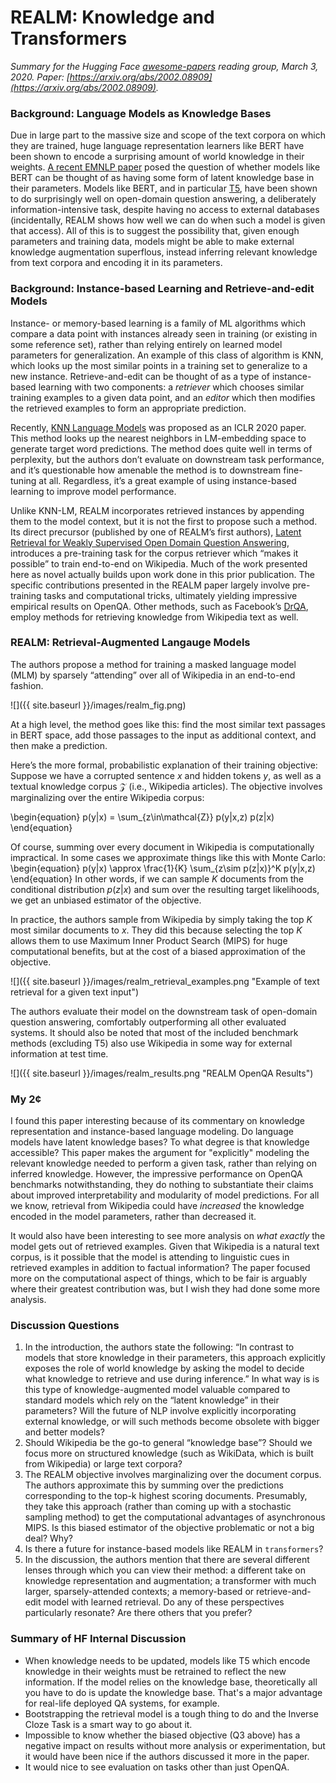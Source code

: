# REALM: Knowledge and Transformers

_Summary for the Hugging Face [awesome-papers](https://github.com/huggingface/awesome-papers) reading group, March 3, 2020. Paper: [https://arxiv.org/abs/2002.08909](https://arxiv.org/abs/2002.08909)._

### Background: Language Models as Knowledge Bases
Due in large part to the massive size and scope of the text corpora on which they are trained, huge language representation learners like BERT have been shown to encode a surprising amount of world knowledge in their weights. [A recent EMNLP paper](https://arxiv.org/abs/1909.01066) posed the question of whether models like BERT can be thought of as having some form of latent knowledge base in their parameters. Models like BERT, and in particular [T5](https://arxiv.org/abs/1910.10683), have been shown to do surprisingly well on open-domain question answering, a deliberately information-intensive task, despite having no access to external databases (incidentally, REALM shows how well we can do when such a model is given that access). All of this is to suggest the possibility that, given enough parameters and training data, models might be able to make external knowledge augmentation superflous, instead inferring relevant knowledge from text corpora and encoding it in its parameters.

### Background: Instance-based Learning and Retrieve-and-edit Models
Instance- or memory-based learning is a family of ML algorithms which compare a data point with instances already seen in training (or existing in some reference set), rather than relying entirely on learned model parameters for generalization. An example of this class of algorithm is KNN, which looks up the most similar points in a training set to generalize to a new instance. Retrieve-and-edit can be thought of as a type of instance-based learning with two components: a _retriever_ which chooses similar training examples to a given data point, and an _editor_ which then modifies the retrieved examples to form an appropriate prediction.

Recently, [KNN Language Models](https://arxiv.org/abs/1911.00172 "Generalization through Memorization: Nearest Neighbor Language Models") was proposed as an ICLR 2020 paper. This method looks up the nearest neighbors in LM-embedding space to generate target word predictions. The method does quite well in terms of perplexity, but the authors don’t evaluate on downstream task performance, and it’s questionable how amenable the method is to downstream fine-tuning at all. Regardless, it’s a great example of using instance-based learning to improve model performance.

Unlike KNN-LM, REALM incorporates retrieved instances by appending them to the model context, but it is not the first to propose such a method. Its direct precursor (published by one of REALM’s first authors), [Latent Retrieval for Weakly Supervised Open Domain Question Answering](https://arxiv.org/abs/1906.00300), introduces a pre-training task for the corpus retriever which “makes it possible” to train end-to-end on Wikipedia. Much of the work presented here as novel actually builds upon work done in this prior publication. The specific contributions presented in the REALM paper largely involve pre-training tasks and computational tricks, ultimately yielding impressive empirical results on OpenQA. Other methods, such as Facebook’s [DrQA](https://arxiv.org/abs/1704.00051), employ methods for retrieving knowledge from Wikipedia text as well.

### REALM: Retrieval-Augmented Langauge Models
The authors propose a method for training a masked language model (MLM) by sparsely “attending” over all of Wikipedia in an end-to-end fashion.

![]({{ site.baseurl }}/images/realm_fig.png)

At a high level, the method goes like this: find the most similar text passages in BERT space, add those passages to the input as additional context, and then make a prediction.

Here’s the more formal, probabilistic explanation of their training objective: Suppose we have a corrupted sentence $x$ and hidden tokens $y$, as well as a textual knowledge corpus $\mathcal{Z}$ (i.e., Wikipedia articles). The objective involves marginalizing over the entire Wikipedia corpus:

\begin{equation}
p(y|x) = \sum_{z\in\mathcal{Z}} p(y|x,z) p(z|x)
\end{equation}

Of course, summing over every document in Wikipedia is computationally impractical. In some cases we approximate things like this with Monte Carlo:
\begin{equation}
p(y|x) \approx \frac{1}{K} \sum_{z\sim p(z|x)}^K p(y|x,z)
\end{equation}
In other words, if we can sample $K$ documents from the conditional distribution $p(z|x)$ and sum over the resulting target likelihoods, we get an unbiased estimator of the objective. 

In practice, the authors sample from Wikipedia by simply taking the top $K$ most similar documents to $x$. They did this because selecting the top $K$ allows them to use Maximum Inner Product Search (MIPS) for huge computational benefits, but at the cost of a biased approximation of the objective.

![]({{ site.baseurl }}/images/realm_retrieval_examples.png "Example of text retrieval for a given text input")

The authors evaluate their model on the downstream task of open-domain question answering, comfortably outperforming all other evaluated systems. It should also be noted that most of the included benchmark methods (excluding T5) also use Wikipedia in some way for external information at test time.

![]({{ site.baseurl }}/images/realm_results.png "REALM OpenQA Results")

### My 2¢

I found this paper interesting because of its commentary on knowledge representation and instance-based language modeling. Do language models have latent knowledge bases? To what degree is that knowledge accessible? This paper makes the argument for "explicitly" modeling the relevant knowledge needed to perform a given task, rather than relying on inferred knowledge. However, the impressive performance on OpenQA benchmarks notwithstanding, they do nothing to substantiate their claims about improved interpretability and modularity of model predictions. For all we know, retrieval from Wikipedia could have _increased_ the knowledge encoded in the model parameters, rather than decreased it.

It would also have been interesting to see more analysis on _what exactly_ the model gets out of retrieved examples. Given that Wikipedia is a natural text corpus, is it possible that the model is attending to linguistic cues in retrieved examples in addition to factual information? The paper focused more on the computational aspect of things, which to be fair is arguably where their greatest contribution was, but I wish they had done some more analysis.

### Discussion Questions
1. In the introduction, the authors state the following: “In contrast to models that store knowledge in their parameters, this approach explicitly exposes the role of world knowledge by asking the model to decide what knowledge to retrieve and use during inference.” In what way is is this type of knowledge-augmented model valuable compared to standard models which rely on the “latent knowledge” in their parameters? Will the future of NLP involve explicitly incorporating external knowledge, or will such methods become obsolete with bigger and better models?
2. Should Wikipedia be the go-to general “knowledge base”? Should we focus more on structured knowledge (such as WikiData, which is built from Wikipedia) or large text corpora?
3. The REALM objective involves marginalizing over the document corpus. The authors approximate this by summing over the predictions corresponding to the top-k highest scoring documents. Presumably, they take this approach (rather than coming up with a stochastic sampling method) to get the computational advantages of asynchronous MIPS. Is this biased estimator of the objective problematic or not a big deal? Why?
4. Is there a future for instance-based models like REALM in `transformers`?
5. In the discussion, the authors mention that there are several different lenses through which you can view their method: a different take on knowledge representation and augmentation; a transformer with much larger, sparsely-attended contexts; a memory-based or retrieve-and-edit model with learned retrieval. Do any of these perspectives particularly resonate? Are there others that you prefer?

### Summary of HF Internal Discussion
- When knowledge needs to be updated, models like T5 which encode knowledge in their weights must be retrained to reflect the new information. If the model relies on the knowledge base, theoretically all you have to do is update the knowledge base. That's a major advantage for real-life deployed QA systems, for example.
- Bootstrapping the retrieval model is a tough thing to do and the Inverse Cloze Task is a smart way to go about it.
- Impossible to know whether the biased objective (Q3 above) has a negative impact on results without more analysis or experimentation, but it would have been nice if the authors discussed it more in the paper.
- It would nice to see evaluation on tasks other than just OpenQA.
